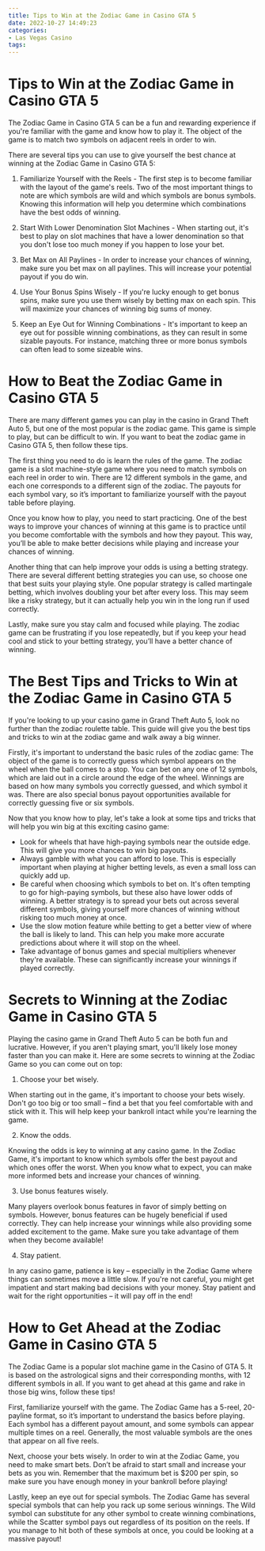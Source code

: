 ```yaml
---
title: Tips to Win at the Zodiac Game in Casino GTA 5 
date: 2022-10-27 14:49:23
categories:
- Las Vegas Casino
tags:
---
```



#  Tips to Win at the Zodiac Game in Casino GTA 5 

The Zodiac Game in Casino GTA 5 can be a fun and rewarding experience if you're familiar with the game and know how to play it. The object of the game is to match two symbols on adjacent reels in order to win.

There are several tips you can use to give yourself the best chance at winning at the Zodiac Game in Casino GTA 5:

1. Familiarize Yourself with the Reels - The first step is to become familiar with the layout of the game's reels. Two of the most important things to note are which symbols are wild and which symbols are bonus symbols. Knowing this information will help you determine which combinations have the best odds of winning.

2. Start With Lower Denomination Slot Machines - When starting out, it's best to play on slot machines that have a lower denomination so that you don't lose too much money if you happen to lose your bet.

3. Bet Max on All Paylines - In order to increase your chances of winning, make sure you bet max on all paylines. This will increase your potential payout if you do win.

4. Use Your Bonus Spins Wisely - If you're lucky enough to get bonus spins, make sure you use them wisely by betting max on each spin. This will maximize your chances of winning big sums of money.

5. Keep an Eye Out for Winning Combinations - It's important to keep an eye out for possible winning combinations, as they can result in some sizable payouts. For instance, matching three or more bonus symbols can often lead to some sizeable wins.

#  How to Beat the Zodiac Game in Casino GTA 5 

There are many different games you can play in the casino in Grand Theft Auto 5, but one of the most popular is the zodiac game. This game is simple to play, but can be difficult to win. If you want to beat the zodiac game in Casino GTA 5, then follow these tips.

The first thing you need to do is learn the rules of the game. The zodiac game is a slot machine-style game where you need to match symbols on each reel in order to win. There are 12 different symbols in the game, and each one corresponds to a different sign of the zodiac. The payouts for each symbol vary, so it’s important to familiarize yourself with the payout table before playing.

Once you know how to play, you need to start practicing. One of the best ways to improve your chances of winning at this game is to practice until you become comfortable with the symbols and how they payout. This way, you’ll be able to make better decisions while playing and increase your chances of winning.

Another thing that can help improve your odds is using a betting strategy. There are several different betting strategies you can use, so choose one that best suits your playing style. One popular strategy is called martingale betting, which involves doubling your bet after every loss. This may seem like a risky strategy, but it can actually help you win in the long run if used correctly.

 Lastly, make sure you stay calm and focused while playing. The zodiac game can be frustrating if you lose repeatedly, but if you keep your head cool and stick to your betting strategy, you’ll have a better chance of winning.

#  The Best Tips and Tricks to Win at the Zodiac Game in Casino GTA 5 

If you're looking to up your casino game in Grand Theft Auto 5, look no further than the zodiac roulette table. This guide will give you the best tips and tricks to win at the zodiac game and walk away a big winner.

Firstly, it's important to understand the basic rules of the zodiac game: 
The object of the game is to correctly guess which symbol appears on the wheel when the ball comes to a stop. You can bet on any one of 12 symbols, which are laid out in a circle around the edge of the wheel. Winnings are based on how many symbols you correctly guessed, and which symbol it was. There are also special bonus payout opportunities available for correctly guessing five or six symbols.

Now that you know how to play, let's take a look at some tips and tricks that will help you win big at this exciting casino game:

- Look for wheels that have high-paying symbols near the outside edge. This will give you more chances to win big payouts.
- Always gamble with what you can afford to lose. This is especially important when playing at higher betting levels, as even a small loss can quickly add up.
- Be careful when choosing which symbols to bet on. It's often tempting to go for high-paying symbols, but these also have lower odds of winning. A better strategy is to spread your bets out across several different symbols, giving yourself more chances of winning without risking too much money at once.
- Use the slow motion feature while betting to get a better view of where the ball is likely to land. This can help you make more accurate predictions about where it will stop on the wheel.
- Take advantage of bonus games and special multipliers whenever they're available. These can significantly increase your winnings if played correctly.

#  Secrets to Winning at the Zodiac Game in Casino GTA 5 

Playing the casino game in Grand Theft Auto 5 can be both fun and lucrative. However, if you aren't playing smart, you'll likely lose money faster than you can make it. Here are some secrets to winning at the Zodiac Game so you can come out on top:

1. Choose your bet wisely.

When starting out in the game, it's important to choose your bets wisely. Don't go too big or too small – find a bet that you feel comfortable with and stick with it. This will help keep your bankroll intact while you're learning the game.

2. Know the odds.

Knowing the odds is key to winning at any casino game. In the Zodiac Game, it's important to know which symbols offer the best payout and which ones offer the worst. When you know what to expect, you can make more informed bets and increase your chances of winning.

3. Use bonus features wisely.

Many players overlook bonus features in favor of simply betting on symbols. However, bonus features can be hugely beneficial if used correctly. They can help increase your winnings while also providing some added excitement to the game. Make sure you take advantage of them when they become available!

4. Stay patient.

In any casino game, patience is key – especially in the Zodiac Game where things can sometimes move a little slow. If you're not careful, you might get impatient and start making bad decisions with your money. Stay patient and wait for the right opportunities – it will pay off in the end!

#  How to Get Ahead at the Zodiac Game in Casino GTA 5

The Zodiac Game is a popular slot machine game in the Casino of GTA 5. It is based on the astrological signs and their corresponding months, with 12 different symbols in all. If you want to get ahead at this game and rake in those big wins, follow these tips!

First, familiarize yourself with the game. The Zodiac Game has a 5-reel, 20-payline format, so it’s important to understand the basics before playing. Each symbol has a different payout amount, and some symbols can appear multiple times on a reel. Generally, the most valuable symbols are the ones that appear on all five reels.

Next, choose your bets wisely. In order to win at the Zodiac Game, you need to make smart bets. Don’t be afraid to start small and increase your bets as you win. Remember that the maximum bet is $200 per spin, so make sure you have enough money in your bankroll before playing!

Lastly, keep an eye out for special symbols. The Zodiac Game has several special symbols that can help you rack up some serious winnings. The Wild symbol can substitute for any other symbol to create winning combinations, while the Scatter symbol pays out regardless of its position on the reels. If you manage to hit both of these symbols at once, you could be looking at a massive payout!